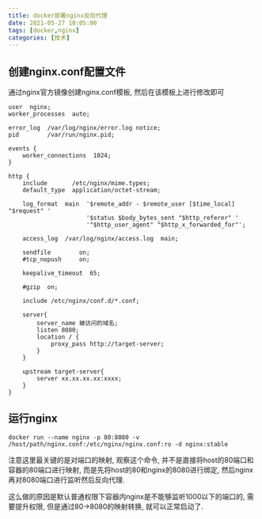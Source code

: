 ```yaml
---
title: docker部署nginx反向代理
date: 2021-05-27 10:05:00
tags: [docker,nginx]
categories: [技术]
---
```


## 创建nginx.conf配置文件

通过nginx官方镜像创建nginx.conf模板, 然后在该模板上进行修改即可

```
user  nginx;
worker_processes  auto;

error_log  /var/log/nginx/error.log notice;
pid        /var/run/nginx.pid;

events {
    worker_connections  1024;
}

http {
    include       /etc/nginx/mime.types;
    default_type  application/octet-stream;

    log_format  main  '$remote_addr - $remote_user [$time_local] "$request" '
                      '$status $body_bytes_sent "$http_referer" '
                      '"$http_user_agent" "$http_x_forwarded_for"';

    access_log  /var/log/nginx/access.log  main;

    sendfile        on;
    #tcp_nopush     on;

    keepalive_timeout  65;

    #gzip  on;

    include /etc/nginx/conf.d/*.conf;

    server{
        server_name 被访问的域名;
        listen 8080;
        location / {
            proxy_pass http://target-server;
        }
    }

    upstream target-server{
        server xx.xx.xx.xx:xxxx;
    }
}
```

## 运行nginx

```shell
docker run --name nginx -p 80:8080 -v /host/path/nginx.conf:/etc/nginx/nginx.conf:ro -d nginx:stable
```

注意这里最关键的是对端口的映射, 观察这个命令, 并不是直接将host的80端口和容器的80端口进行映射, 而是先将host的80和nginx的8080进行绑定, 然后nginx再对8080端口进行监听然后反向代理.

这么做的原因是默认普通权限下容器内nginx是不能够监听1000以下的端口的, 需要提升权限,  但是通过80->8080的映射转换, 就可以正常启动了.

